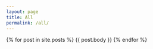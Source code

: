 ```yaml
---
layout: page
title: All
permalink: /all/
---
```

<html>
{% for post in site.posts %}
  {{ post.body }}
{% endfor %}
</html>

